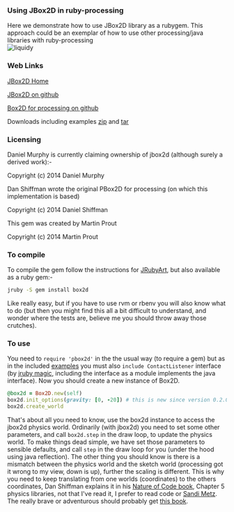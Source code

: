 ### Using JBox2D in ruby-processing

Here we demonstrate how to use JBox2D library as a rubygem. This approach could be an exemplar of how to use other processing/java libraries with ruby-processing  
![liquidy](http://4.bp.blogspot.com/-dwnDQZVugwo/VFXrDxGOy4I/AAAAAAAAEgo/irsZxW_WLOA/s400/liquidy.png)


### Web Links

[JBox2D Home][]

[JBox2D on github][]

[Box2D for processing on github][]

Downloads including examples [zip][] and [tar][]

### Licensing

Daniel Murphy is currently claiming ownership of jbox2d (although surely a derived work):-

Copyright (c) 2014 Daniel Murphy

Dan Shiffman wrote the original PBox2D for processing (on which this implementation is based)

Copyright (c) 2014 Daniel Shiffman
 
This gem was created by Martin Prout

Copyright (c) 2014 Martin Prout

### To compile

To compile the gem follow the instructions for [JRubyArt][], but also available as a ruby gem:-
```bash
jruby -S gem install box2d
```
Like really easy, but if you have to use rvm or rbenv you will also know what to do (but then you might find this all a bit difficult to understand, and wonder where the tests are, believe me you should throw away those crutches).

### To use

You need to `require 'pbox2d'` in the the usual way (to require a gem) but as in the included [examples][] you must also `include ContactListener` interface (by [jruby magic], including the interface as a module implements the java interface). Now you should create a new instance of Box2D.
```ruby
@box2d = Box2D.new(self)
box2d.init_options(gravity: [0, -20]) # this is new since version 0.2.0
box2d.create_world
```
That's about all you need to know, use the box2d instance to access the jbox2d physics world. Ordinarily (with jbox2d) you need to set some other parameters, and call `box2d.step` in the draw loop, to update the physics world.
To make things dead simple, we have set those parameters to sensible defaults, and call `step` in the draw loop for you (under the hood using java reflection). The other thing you should know is there is a mismatch between the physics world and the sketch world (processing got it wrong to my view, down is up), further the scaling is different. This is why you need to keep translating from one worlds (coordinates) to the others coordinates, Dan Shiffman explains it in his [Nature of Code book][], Chapter 5 physics libraries, not that I've read it, I prefer to read code or [Sandi Metz][]. The really brave or adventurous should probably get [this book].

[JBox2D Home]:http://www.jbox2d.org/
[JBox2D on github]:https://github.com/jbox2d/jbox2d
[Box2D for processing on github]:https://github.com/shiffman/Box2D-for-Processing
[JRubyArt]:https://github.com/ruby-processing/JRubyArt
[examples]:https://github.com/ruby-processing/jbox2d/blob/master/examples/liquidy.rb
[jruby magic]:https://github.com/jruby/jruby/wiki/CallingJavaFromJRuby
[Nature of Code book]:http://natureofcode.com/
[Sandi Metz]:http://www.poodr.com/
[this book]:http://www.crcpress.com/product/isbn/9781466565760
[zip]:https://github.com/ruby-processing/jbox2d/archive/0.2.0.zip
[tar]:https://github.com/ruby-processing/jbox2d/archive/0.2.0.tar.gz
